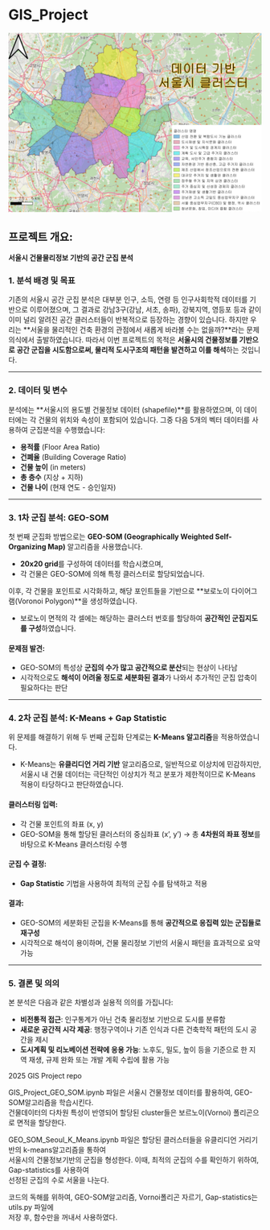 # GIS_Project
![poster](./최종지도03.jpeg)

## 프로젝트 개요:

**서울시 건물물리정보 기반의 공간 군집 분석**

### 1. 분석 배경 및 목표

기존의 서울시 공간 군집 분석은 대부분 인구, 소득, 연령 등 인구사회학적 데이터를 기반으로 이루어졌으며, 그 결과로 강남3구(강남, 서초, 송파), 강북지역, 영등포 등과 같이 이미 널리 알려진 공간 클러스터들이 반복적으로 등장하는 경향이 있습니다.
하지만 우리는 \*\*서울을 물리적인 건축 환경의 관점에서 새롭게 바라볼 수는 없을까?\*\*라는 문제의식에서 출발하였습니다.
따라서 이번 프로젝트의 목적은 **서울시의 건물정보를 기반으로 공간 군집을 시도함으로써, 물리적 도시구조의 패턴을 발견하고 이를 해석**하는 것입니다.

---

### 2. 데이터 및 변수

분석에는 \*\*서울시의 용도별 건물정보 데이터 (shapefile)\*\*를 활용하였으며, 이 데이터에는 각 건물의 위치와 속성이 포함되어 있습니다.
그중 다음 5개의 벡터 데이터를 사용하여 군집분석을 수행했습니다:

* **용적률** (Floor Area Ratio)
* **건폐율** (Building Coverage Ratio)
* **건물 높이** (in meters)
* **총 층수** (지상 + 지하)
* **건물 나이** (현재 연도 - 승인일자)

---

### 3. 1차 군집 분석: GEO-SOM

첫 번째 군집화 방법으로는 **GEO-SOM (Geographically Weighted Self-Organizing Map)** 알고리즘을 사용했습니다.

* **20x20 grid**를 구성하여 데이터를 학습시켰으며,
* 각 건물은 GEO-SOM에 의해 특정 클러스터로 할당되었습니다.

이후, 각 건물을 포인트로 시각화하고, 해당 포인트들을 기반으로 \*\*보로노이 다이어그램(Voronoi Polygon)\*\*을 생성하였습니다.

* 보로노이 면적의 각 셀에는 해당하는 클러스터 번호를 할당하여 **공간적인 군집지도를 구성**하였습니다.

#### 문제점 발견:

* GEO-SOM의 특성상 **군집의 수가 많고 공간적으로 분산**되는 현상이 나타남
* 시각적으로도 **해석이 어려울 정도로 세분화된 결과**가 나와서 추가적인 군집 압축이 필요하다는 판단

---

### 4. 2차 군집 분석: K-Means + Gap Statistic

위 문제를 해결하기 위해 두 번째 군집화 단계로는 **K-Means 알고리즘**을 적용하였습니다.

* K-Means는 **유클리디언 거리 기반** 알고리즘으로, 일반적으로 이상치에 민감하지만,
  서울시 내 건물 데이터는 극단적인 이상치가 적고 분포가 제한적이므로 K-Means 적용이 타당하다고 판단하였습니다.

#### 클러스터링 입력:

* 각 건물 포인트의 좌표 (x, y)
* GEO-SOM을 통해 할당된 클러스터의 중심좌표 (x’, y’)
  → 총 **4차원의 좌표 정보**를 바탕으로 K-Means 클러스터링 수행

#### 군집 수 결정:

* **Gap Statistic** 기법을 사용하여 최적의 군집 수를 탐색하고 적용

#### 결과:

* GEO-SOM의 세분화된 군집을 K-Means를 통해 **공간적으로 응집력 있는 군집들로 재구성**
* 시각적으로 해석이 용이하며, 건물 물리정보 기반의 서울시 패턴을 효과적으로 요약 가능

---

### 5. 결론 및 의의

본 분석은 다음과 같은 차별성과 실용적 의의를 가집니다:

* **비전통적 접근**: 인구통계가 아닌 건축 물리정보 기반으로 도시를 분류함
* **새로운 공간적 시각 제공**: 행정구역이나 기존 인식과 다른 건축학적 패턴의 도시 공간을 제시
* **도시계획 및 리노베이션 전략에 응용 가능**: 노후도, 밀도, 높이 등을 기준으로 한 지역 재생, 규제 완화 또는 개발 계획 수립에 활용 가능


2025 GIS Project repo


GIS_Project_GEO_SOM.ipynb 파일은 서울시 건물정보 데이터를 활용하여, GEO-SOM알고리즘을 학습시킨다.   
건물데이터의 다차원 특성이 반영되어 할당된 cluster들은 보르노이(Vornoi) 폴리곤으로 면적을 할당한다.

GEO_SOM_Seoul_K_Means.ipynb 파일은 할당된 클러스터들을 유클리디언 거리기반의 k-means알고리즘을 통하여   
서울시의 건물정보기반의 군집을 형성한다. 이때, 최적의 군집의 수를 확인하기 위하여, Gap-statistics를 사용하여   
선정된 군집의 수로 서울을 나눈다.   

코드의 독해를 위하여, GEO-SOM알고리즘, Vornoi폴리곤 자르기, Gap-statistics는 utils.py 파일에   
저장 후, 함수만을 꺼내서 사용하였다.
